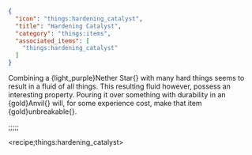 ```json
{
  "icon": "things:hardening_catalyst",
  "title": "Hardening Catalyst",
  "category": "things:items",
  "associated_items": [
    "things:hardening_catalyst"
  ]
}
```

Combining a {light_purple}Nether Star{} with many hard things seems to result in a fluid of all things. This resulting
fluid however, possess an interesting property. Pouring it over something with durability in an {gold}Anvil{} will, for
some experience cost, make that item {gold}unbreakable{}.

;;;;;

<recipe;things:hardening_catalyst>

